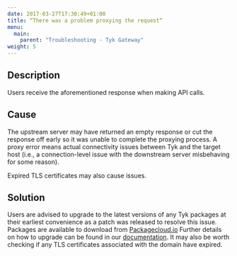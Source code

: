 ```yaml
---
date: 2017-03-27T17:30:49+01:00
title: “There was a problem proxying the request“
menu:
  main:
    parent: "Troubleshooting - Tyk Gateway"
weight: 5 
---
```


## Description

Users receive the aforementioned response when making API calls.

## Cause

The upstream server may have returned an empty response or cut the response off early so it was unable to complete the proxying process. A proxy error means actual connectivity issues between Tyk and the target host (i.e., a connection-level issue with the downstream server misbehaving for some reason).

Expired TLS certificates may also cause issues.

## Solution

Users are advised to upgrade to the latest versions of any Tyk packages at their earliest convenience as a patch was released to resolve this issue. Packages are available to download from [Packagecloud.io][1] Further details on how to upgrade can be found in our [documentation][2]. It may also be worth checking if any TLS certificates associated with the domain have expired.

 [1]: https://packagecloud.io/tyk
 [2]: /upgrading-v2-3-v2-2/